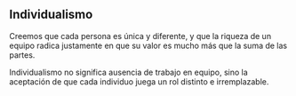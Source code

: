 ## Individualismo
Creemos que cada persona es única y diferente, y que la riqueza de un equipo radica justamente en que su valor es mucho más que la suma de las partes.

Individualismo no significa ausencia de trabajo en equipo, sino la aceptación de que cada individuo juega un rol distinto e irremplazable.